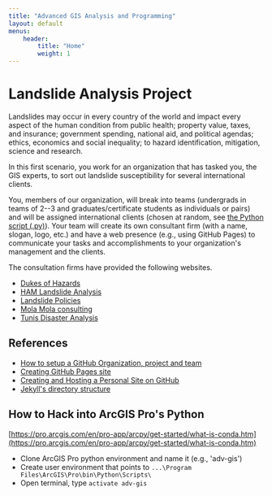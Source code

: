 ```yaml
---
title: "Advanced GIS Analysis and Programming"
layout: default
menus:
    header:
        title: "Home"
        weight: 1
---
```


# Landslide Analysis Project
Landslides may occur in every country of the world and impact every aspect of the human condition from public health; property value, taxes, and insurance; government spending, national aid, and political agendas; ethics, economics and social inequality; to hazard identification, mitigation, science and research.

In this first scenario, you work for an organization that has tasked you, the GIS experts, to sort out landslide susceptibility for several international clients.

You, members of our organization, will break into teams (undergrads in teams of 2--3 and graduates/certificate students as individuals or pairs) and will be assigned international clients (chosen at random, see [the Python script (.py)](/assets/random_country_generator.py)).
Your team will create its own consultant firm (with a name, slogan, logo, etc.) and have a web presence (e.g., using GitHub Pages) to communicate your tasks and accomplishments to your organization's management and the clients.

The consultation firms have provided the following websites.

- [Dukes of Hazards](https://giraffename.github.io/)
- [HAM Landslide Analysis](https://hamlandslideanalysis.weebly.com/)
- [Landslide Policies](https://edgeworth-consulting.github.io/Landslide-Policies/)
- [Mola Mola consulting](https://molamolaconsulting.github.io/)
- [Tunis Disaster Analysis](https://tunisda.weebly.com/)


## References

- [How to setup a GitHub Organization, project and team](https://github.com/collab-uniba/socialcde4eclipse/wiki/How-to-setup-a-GitHub-organization,-project-and-team)
- [Creating GitHub Pages site](https://help.github.com/en/github/working-with-github-pages/creating-a-github-pages-site)
- [Creating and Hosting a Personal Site on GitHub](http://jmcglone.com/guides/github-pages/)
- [Jekyll's directory structure](https://jekyllrb.com/docs/structure/)

## How to Hack into ArcGIS Pro's Python
[https://pro.arcgis.com/en/pro-app/arcpy/get-started/what-is-conda.htm](https://pro.arcgis.com/en/pro-app/arcpy/get-started/what-is-conda.htm)

- Clone ArcGIS Pro python environment and name it (e.g., 'adv-gis')
- Create user environment that points to `...\Program Files\ArcGIS\Pro\bin\Python\Scripts\`
- Open terminal, type `activate adv-gis`
